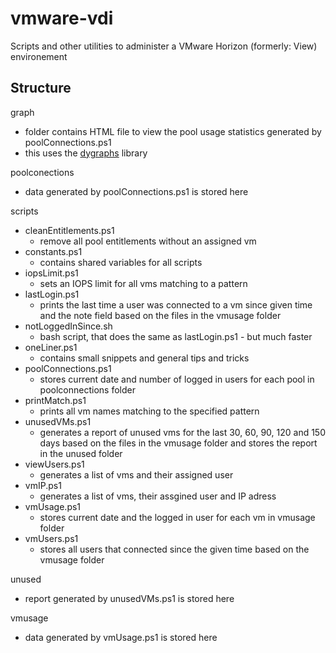 vmware-vdi
==========

Scripts and other utilities to administer a VMware Horizon (formerly: View) environement

Structure
---------

graph

- folder contains HTML file to view the pool usage statistics generated by poolConnections.ps1
- this uses the [dygraphs](http://dygraphs.com/) library

poolconections

- data generated by poolConnections.ps1 is stored here

scripts

- cleanEntitlements.ps1
	- remove all pool entitlements without an assigned vm
- constants.ps1
	- contains shared variables for all scripts
- iopsLimit.ps1
	- sets an IOPS limit for all vms matching to a pattern
- lastLogin.ps1
	- prints the last time a user was connected to a vm since given time and the note field based on the files in the vmusage folder
- notLoggedInSince.sh
	- bash script, that does the same as lastLogin.ps1 - but much faster
- oneLiner.ps1
	- contains small snippets and general tips and tricks
- poolConnections.ps1
	- stores current date and number of logged in users for each pool in poolconnections folder
- printMatch.ps1
	- prints all vm names matching to the specified pattern
- unusedVMs.ps1
	- generates a report of unused vms for the last 30, 60, 90, 120 and 150 days based on the files in the vmusage folder and stores the report in the unused folder
- viewUsers.ps1
	- generates a list of vms and their assigned user
- vmIP.ps1
	- generates a list of vms, their assgined user and IP adress
- vmUsage.ps1
	- stores current date and the logged in user for each vm in vmusage folder
- vmUsers.ps1
	- stores all users that connected since the given time based on the vmusage folder

unused

- report generated by unusedVMs.ps1 is stored here

vmusage

- data generated by vmUsage.ps1 is stored here

